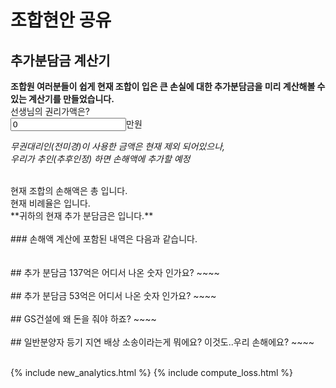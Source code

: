 # 조합현안 공유

## 추가분담금 계산기
**조합원 여러분들이 쉽게 현재 조합이 입은 큰 손실에 대한 추가분담금을 미리 계산해볼 수 있는 계산기를 만들었습니다.**
<br />
선생님의 권리가액은?
<br />
<input id="your_money" value="0" type="number" size="7">만원
<br />

_무권대리인(전미경)이 사용한 금액은 현재 제외 되어있으나,  
우리가 추인(추후인정) 하면 손해액에 추가할 예정_

<br>
현재 조합의 손해액은 총
<span id="total_loss"></span>
입니다.
<br>
현재 비례율은
<span id="current_percentage"></span>
입니다.
<br>
**귀하의 현재 추가 분담금은
<span id="your_loss"></span>
입니다.**
<br>
<br>
### 손해액 계산에 포함된 내역은 다음과 같습니다.
<div id="detail">
</div>

<br>
<br>
## 추가 분담금 137억은 어디서 나온 숫자 인가요?
~~~~
<br>
<br>
## 추가 분담금 53억은 어디서 나온 숫자 인가요?
~~~~
<br>
<br>
## GS건설에 왜 돈을 줘야 하죠?
~~~~
<br>
<br>
## 일반분양자 등기 지연 배상 소송이라는게 뭐에요? 이것도..우리 손해에요?
~~~~
<br>
<br>

{% include new_analytics.html %}
{% include compute_loss.html %}
